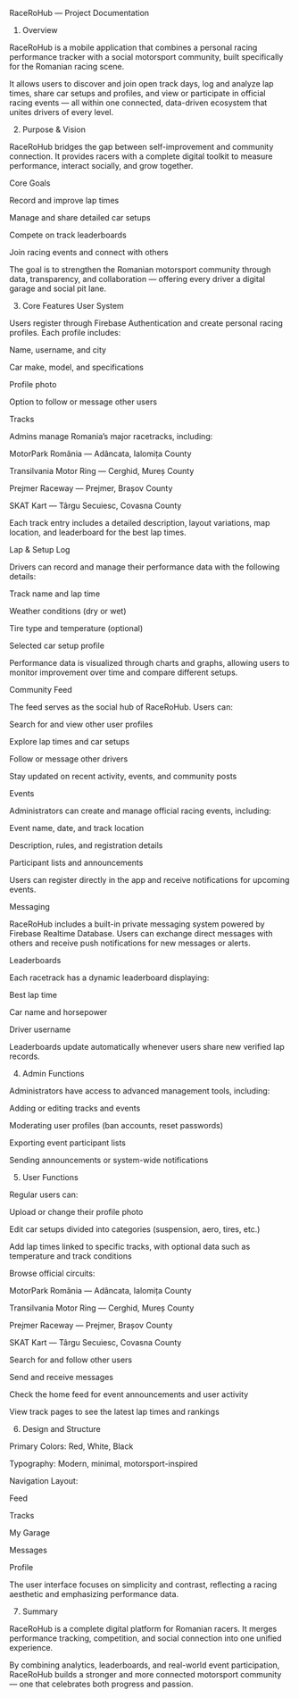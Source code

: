 RaceRoHub — Project Documentation
1. Overview

RaceRoHub is a mobile application that combines a personal racing performance tracker with a social motorsport community, built specifically for the Romanian racing scene.

It allows users to discover and join open track days, log and analyze lap times, share car setups and profiles, and view or participate in official racing events — all within one connected, data-driven ecosystem that unites drivers of every level.

2. Purpose & Vision

RaceRoHub bridges the gap between self-improvement and community connection.
It provides racers with a complete digital toolkit to measure performance, interact socially, and grow together.

Core Goals

Record and improve lap times

Manage and share detailed car setups

Compete on track leaderboards

Join racing events and connect with others

The goal is to strengthen the Romanian motorsport community through data, transparency, and collaboration — offering every driver a digital garage and social pit lane.

3. Core Features
User System

Users register through Firebase Authentication and create personal racing profiles.
Each profile includes:

Name, username, and city

Car make, model, and specifications

Profile photo

Option to follow or message other users

Tracks

Admins manage Romania’s major racetracks, including:

MotorPark România — Adâncata, Ialomița County

Transilvania Motor Ring — Cerghid, Mureș County

Prejmer Raceway — Prejmer, Brașov County

SKAT Kart — Târgu Secuiesc, Covasna County

Each track entry includes a detailed description, layout variations, map location, and leaderboard for the best lap times.

Lap & Setup Log

Drivers can record and manage their performance data with the following details:

Track name and lap time

Weather conditions (dry or wet)

Tire type and temperature (optional)

Selected car setup profile

Performance data is visualized through charts and graphs, allowing users to monitor improvement over time and compare different setups.

Community Feed

The feed serves as the social hub of RaceRoHub.
Users can:

Search for and view other user profiles

Explore lap times and car setups

Follow or message other drivers

Stay updated on recent activity, events, and community posts

Events

Administrators can create and manage official racing events, including:

Event name, date, and track location

Description, rules, and registration details

Participant lists and announcements

Users can register directly in the app and receive notifications for upcoming events.

Messaging

RaceRoHub includes a built-in private messaging system powered by Firebase Realtime Database.
Users can exchange direct messages with others and receive push notifications for new messages or alerts.

Leaderboards

Each racetrack has a dynamic leaderboard displaying:

Best lap time

Car name and horsepower

Driver username

Leaderboards update automatically whenever users share new verified lap records.

4. Admin Functions

Administrators have access to advanced management tools, including:

Adding or editing tracks and events

Moderating user profiles (ban accounts, reset passwords)

Exporting event participant lists

Sending announcements or system-wide notifications

5. User Functions

Regular users can:

Upload or change their profile photo

Edit car setups divided into categories (suspension, aero, tires, etc.)

Add lap times linked to specific tracks, with optional data such as temperature and track conditions

Browse official circuits:

MotorPark România — Adâncata, Ialomița County

Transilvania Motor Ring — Cerghid, Mureș County

Prejmer Raceway — Prejmer, Brașov County

SKAT Kart — Târgu Secuiesc, Covasna County

Search for and follow other users

Send and receive messages

Check the home feed for event announcements and user activity

View track pages to see the latest lap times and rankings

6. Design and Structure

Primary Colors: Red, White, Black

Typography: Modern, minimal, motorsport-inspired

Navigation Layout:

Feed

Tracks

My Garage

Messages

Profile

The user interface focuses on simplicity and contrast, reflecting a racing aesthetic and emphasizing performance data.

7. Summary

RaceRoHub is a complete digital platform for Romanian racers. It merges performance tracking, competition, and social connection into one unified experience.

By combining analytics, leaderboards, and real-world event participation, RaceRoHub builds a stronger and more connected motorsport community — one that celebrates both progress and passion.
